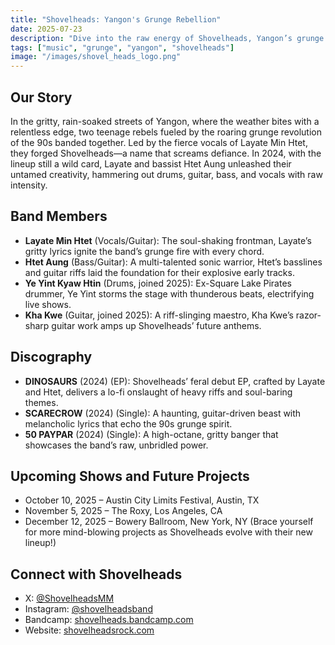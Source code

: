 ```yaml
---
title: "Shovelheads: Yangon's Grunge Rebellion"
date: 2025-07-23
description: "Dive into the raw energy of Shovelheads, Yangon’s grunge powerhouse, ignited by Layate Min Htet’s visionary spirit in the 90s-inspired scene."
tags: ["music", "grunge", "yangon", "shovelheads"]
image: "/images/shovel_heads_logo.png"
---
```


## Our Story
In the gritty, rain-soaked streets of Yangon, where the weather bites with a relentless edge, two teenage rebels fueled by the roaring grunge revolution of the 90s banded together. Led by the fierce vocals of Layate Min Htet, they forged Shovelheads—a name that screams defiance. In 2024, with the lineup still a wild card, Layate and bassist Htet Aung unleashed their untamed creativity, hammering out drums, guitar, bass, and vocals with raw intensity.

## Band Members
- **Layate Min Htet** (Vocals/Guitar): The soul-shaking frontman, Layate’s gritty lyrics ignite the band’s grunge fire with every chord.
- **Htet Aung** (Bass/Guitar): A multi-talented sonic warrior, Htet’s basslines and guitar riffs laid the foundation for their explosive early tracks.
- **Ye Yint Kyaw Htin** (Drums, joined 2025): Ex-Square Lake Pirates drummer, Ye Yint storms the stage with thunderous beats, electrifying live shows.
- **Kha Kwe** (Guitar, joined 2025): A riff-slinging maestro, Kha Kwe’s razor-sharp guitar work amps up Shovelheads’ future anthems.

## Discography
- **DINOSAURS** (2024) (EP): Shovelheads’ feral debut EP, crafted by Layate and Htet, delivers a lo-fi onslaught of heavy riffs and soul-baring themes.
- **SCARECROW** (2024) (Single): A haunting, guitar-driven beast with melancholic lyrics that echo the 90s grunge spirit.
- **50 PAYPAR** (2024) (Single): A high-octane, gritty banger that showcases the band’s raw, unbridled power.

## Upcoming Shows and Future Projects
- October 10, 2025 – Austin City Limits Festival, Austin, TX
- November 5, 2025 – The Roxy, Los Angeles, CA
- December 12, 2025 – Bowery Ballroom, New York, NY
(Brace yourself for more mind-blowing projects as Shovelheads evolve with their new lineup!)

## Connect with Shovelheads
- X: [@ShovelheadsMM](https://twitter.com/ShovelheadsMM)
- Instagram: [@shovelheadsband](https://instagram.com/shovelheadsband)
- Bandcamp: [shovelheads.bandcamp.com](https://shovelheads.bandcamp.com)
- Website: [shovelheadsrock.com](https://shovelheadsrock.com)
